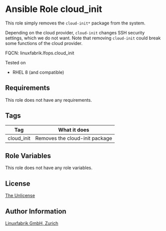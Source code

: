 # Ansible Role cloud_init

This role simply removes the `cloud-init*` package from the system.

Depending on the cloud provider, `cloud-init` changes SSH security settings, which we do not want.
Note that removing `cloud-init` could break some functions of the cloud provider.

FQCN: linuxfabrik.lfops.cloud_init

Tested on

* RHEL 8 (and compatible)


## Requirements

This role does not have any requirements.


## Tags

| Tag        | What it does                   |
| ---        | ------------                   |
| cloud_init | Removes the cloud-init package |


## Role Variables

This role does not have any role variables.


## License

[The Unlicense](https://unlicense.org/)


## Author Information

[Linuxfabrik GmbH, Zurich](https://www.linuxfabrik.ch)
